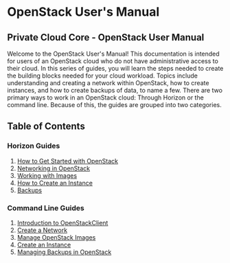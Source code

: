 # OpenStack User's Manual

## Private Cloud Core - OpenStack User Manual

Welcome to the OpenStack User's Manual\! This documentation is intended
for users of an OpenStack cloud who do not have administrative access to
their cloud. In this series of guides, you will learn the steps needed
to create the building blocks needed for your cloud workload. Topics
include understanding and creating a network within OpenStack, how to
create instances, and how to create backups of data, to name a few.
There are two primary ways to work in an OpenStack cloud: Through
Horizon or the command line. Because of this, the guides are grouped
into two categories.

## **Table of Contents**

### Horizon Guides

1. [How to Get Started with OpenStack](getting-started-with-openstack)
2. [Networking in OpenStack](network-ip-traffic)
3. [Working with Images](working-with-images)
4. [How to Create an Instance](create-an-instance)
5. [Backups](how-to-make-backups-in-openstack)

### Command Line Guides

1. [Introduction to OpenStackClient](openstackclient)
2. [Create a Network](create-a-network)
3. [Manage OpenStack Images](using-creating-images-cli)
4. [Create an Instance](create-an-instance)
5. [Managing Backups in OpenStack](managing-backups-in-openstack)
